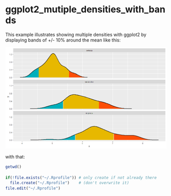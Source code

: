 # ggplot2_mutiple_densities_with_bands
This example illustrates showing multiple densities with ggplot2 by displaying bands of +/- 10% around the mean like this:


<img src="doc/images/example_ggplot2_densities_plot_with_color_bands.png">


with that:

```r
getwd()

if(!file.exists("~/.Rprofile")) # only create if not already there
  file.create("~/.Rprofile")    # (don't overwrite it)
file.edit("~/.Rprofile")

```

